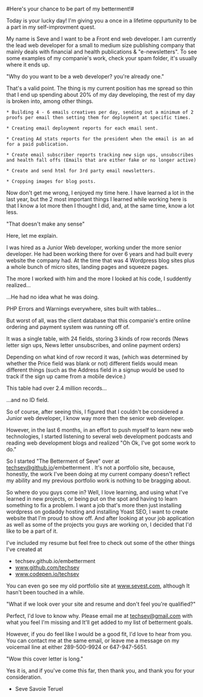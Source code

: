 #Here's your chance to be part of my betterment!#

Today is your lucky day! I'm giving you a once in a lifetime oppurtunity to be a part in my self-improvment quest. 

My name is Seve and I want to be a Front end web developer. I am currently the lead web developer for a small to medium size publishing company that mainly deals with financial and health publications & "e-newsletters". To see some examples of my companie's work, check your spam folder, it's usually where it ends up.

"Why do you want to be a web developer? you're already one." 

That's a valid point. The thing is my current position has me spread so thin that I end up spending about 20% of my day developing, the rest of my day is broken into, among other things.

	* Building 4 - 6 emails creatives per day, sending out a minimum of 2 proofs per email then setting them for deployment at specific times.

	* Creating email deployment reports for each email sent.

	* Creating Ad stats reports for the president when the email is an ad for a paid publication.

	* Create email subscriber reports tracking new sign ups, unsubscribes and health fall offs (Emails that are either fake or no longer active)

	* Create and send html for 3rd party email newsletters.

	* Cropping images for blog posts.

Now don't get me wrong, I enjoyed my time here. I have learned a lot in the last year, but the 2 most important things I learned while working here is that I know a lot more then I thought I did, and, at the same time, know a lot less.

"That doesn't make any sense" 

Here, let me explain.

I was hired as a Junior Web developer, working under the more senior developer. He had been working there for over 6 years and had built every website the company had. At the time that was 4 Wordpress blog sites plus a whole bunch of micro sites, landing pages and squeeze pages. 

The more I worked with him and the more I looked at his code, I suddently realized...

...He had no idea what he was doing.

PHP Errors and Warnings everywhere, sites built with tables...

But worst of all, was the client database that this companie's entire online ordering and payment system was running off of.

It was a single table, with 24 fields, storing 3 kinds of row records (News letter sign ups, News letter unsubscribes, and online payment orders)

Depending on what kind of row record it was, (which was determined by whether the Price field was blank or not) different fields would mean different things (such as the Address field in a signup would be used to track if the sign up came from a mobile device.)

This table had over 2.4 million records...

...and no ID field. 

So of course, after seeing this, I figured that I couldn't be considered a Junior web developer, I know way more then the senior web developer. 

However, in the last 6 months, in an effort to push myself to learn new web technologies, I started listening to several web development podcasts and reading web development blogs and realized "Oh Ok, I've got some work to do."

So I started "The Betterment of Seve" over at techsev@github.io/embetterment . It's not a portfolio site, because, honestly, the work I've been doing at my current company doesn't reflect my ability and my previous portfolio work is nothing to be bragging about.

So where do you guys come in? Well, I love learning, and using what I've learned in new projects, or being put on the spot and having to learn something to fix a problem. I want a job that's more then just installing wordpress on godaddy hosting and installing Yoast SEO, I want to create website that I'm proud to show off.
And after looking at your job application as well as some of the projects you guys are working on, I decided that I'd like to be a part of it.

I've included my resume but feel free to check out some of the other things I've created at

* techsev.github.io/embetterment
* www.github.com/techsev
* www.codepen.io/techsev

You can even go see my old portfolio site at www.sevest.com, although It hasn't been touched in a while.

"What if we look over your site and resume and don't feel you're qualified?"

Perfect, I'd love to know why. Please email me at techsev@gmail.com with what you feel I'm missing and It'll get added to my list of betterment goals.

However, if you do feel like I would be a good fit, I'd love to hear from you. You can contact me at the same email, or leave me a message on my voicemail line at either 289-500-9924 or 647-947-5651.

"Wow this cover letter is long."

Yes it is, and if you've come this far, then thank you, and thank you for your consideration.


- Seve Savoie Teruel








